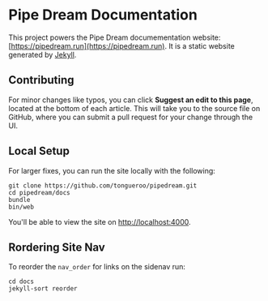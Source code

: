 # Pipe Dream Documentation

This project powers the Pipe Dream documementation website: [https://pipedream.run](https://pipedream.run).  It is a static website generated by [Jekyll](https://jekyllrb.com/).

## Contributing

For minor changes like typos, you can click **Suggest an edit to this page**, located at the bottom of each article. This will take you to the source file on GitHub, where you can submit a pull request for your change through the UI.

## Local Setup

For larger fixes, you can run the site locally with the following:

    git clone https://github.com/tongueroo/pipedream.git
    cd pipedream/docs
    bundle
    bin/web

You'll be able to view the site on [http://localhost:4000](http://localhost:4000).

## Rordering Site Nav

To reorder the `nav_order` for links on the sidenav run:

    cd docs
    jekyll-sort reorder
